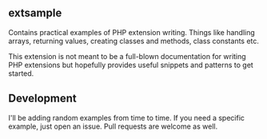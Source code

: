extsample
---------

Contains practical examples of PHP extension writing. Things like handling arrays, returning values,
creating classes and methods, class constants etc.

This extension is not meant to be a full-blown documentation for writing PHP extensions but hopefully
provides useful snippets and patterns to get started.

Development
-----------

I'll be adding random examples from time to time. If you need a specific example, just open an issue.
Pull requests are welcome as well.